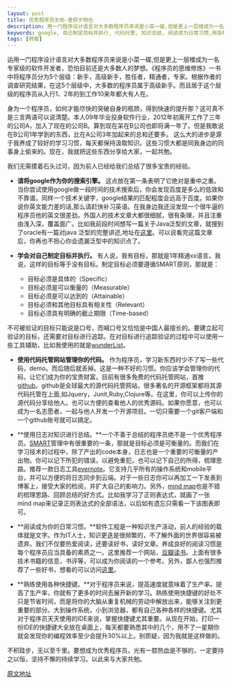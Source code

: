```yaml
---
layout: post
title: 优秀程序员无他-善假于物也
description: 用一门程序设计语言对大多数程序员来说是小菜一碟,但是更上一层楼成为一名专家级的软件开发者，恐怕目前还是大多数人的梦想。《程序员的思维修炼》一书中将程序员分为5个层级：新手，高级新手，胜任者，精通者，专家。根据作者的调查研究结果，在这5个层级中，大多数的程序员属于高级新手。
keywords: google, 自己制定目标并执行, 代码托管, 知识总结, 阅读成为日常习惯,用各种快捷键 
tags: [转载]
---
```


运用一门程序设计语言对大多数程序员来说是小菜一碟,但是更上一层楼成为一名专家级的软件开发者，恐怕目前还是大多数人的梦想。《程序员的思维修炼》一书中将程序员分为5个层级：新手，高级新手，胜任者，精通者，专家。根据作者的调查研究结果，在这5个层级中，大多数的程序员属于高级新手。而且居于这个层级的程序员从入行1、2年的到工作10来年都大有人在。

身为一个程序员，如何才能尽快的突破自身的瓶颈，得到快速的提升那？这可真不是三言两语可以说清楚。本人09年毕业投身软件行业，2012年初离开工作了三年的公司A，加入了现在的公司B。算到现在呆在B公司也即将满一年了。但是我敢说在B公司1年学到的东西，比在A公司3年加起来的总和还要多。 这么大的进步是源于我养成了较好的学习习惯，每天都保持汲取知识。这些习惯大都是同我身边的同事身上偷来的。现在，我就把这些东西分享给大家，一起共勉。

我们无需摸着石头过河，因为前人已经给我们总结了很多宝贵的经验。

- **请将google作为你的搜索引擎。** 这点放在第一条表明了它绝对是重中之重。当你尝试使用google做一段时间的技术搜索后，你会发现百度是多么的低效和不靠谱。同样一个技术关键字，google结果的匹配程度会远高于百度。如果你说你英文能力差的话,那么请赶快补习英语。在我身边我还没发现一个很牛逼的程序员他的英文很差劲。外国人的技术文章大都很细腻，很有条理，并且注重由浅入深，覆盖面广。比如我前段时间想写一篇关于Java泛型的文章，就搜到了oracle有一篇对java 泛型的完整讲述,地址在[这里](https://www.google.com/url?sa=t&rct=j&q=&esrc=s&source=web&cd=1&ved=0CDYQFjAA&url=http%3A%2F%2Fdocs.oracle.com%2Fjavase%2Ftutorial%2Fjava%2Fgenerics%2F&ei=1eVNUamWA6n5iwL2k4GwDA&usg=AFQjCNE_MIRvBiqQZ_SkkhWZE1zbmugQ-g&sig2=-xoQZ568IgYPIftOXFy_MA)。可以说看完这篇文章后，你再也不担心你会遗漏泛型中的知识点了。

- **学会对自己制定目标并执行。** 有人说，我有目标，那就是1年精通xx语言。我说，这样的目标等于没有目标。制定目标必须要遵循SMART原则，那就是：

   - 目标必须是具体的（Specific）
   - 目标必须是可以衡量的（Measurable）
   - 目标必须是可以达到的（Attainable）
   - 目标必须和其他目标具有相关性（Relevant）
   - 目标必须具有明确的截止期限（Time-based）

不可被验证的目标只能说是口号，而喊口号又恰恰是中国人最擅长的。要建立起可验证的目标，还需要对目标进行追踪。在对目标进行追踪验证的过程中可以使用一些工具辅助，比如我使用的就是[wunderList](https://www.wunderlist.com/)。

- **使用代码托管网站管理你的代码。** 作为程序员，学习新东西时少不了写一些代码，demo。而后随后就丢掉。这是一种不好的习惯。你应该学会管理你的代码，让它们成为你的宝贵财富。目前有很多免费的代码托管网站，首推[github](https://github.com/)。github是全球最大的源代码托管网站，很多著名的开源框架都将其源代码托管在上面,如Jquery，Junit,Ruby,Clojure等。在这里，你可以上传你的源代码分享给他人。也可以方便的查看他人的优秀源码。如果你愿意，也可以成为一名志愿者，一起与他人开发一个开源项目。一切只需要一个git客户端和一个github账号就可以搞定。

- **使用日志对知识进行总结。**一个不善于总结的程序员绝不是一个优秀程序员。[SMART](https://wiki.mbalib.com/wiki/SMART%E5%8E%9F%E5%88%99)管理中有很重要的一条，那就是目标必须是可衡量的。而我们在学习技术的过程中，除了产出的code本身，日志也是一个重要的可衡量的产出物。你可以记下所犯的错误，以避免重犯，也可以记下自己的所得，梳理思路。推荐一款日志工具[evernote](https://evernote.com/)。它支持几乎所有的操作系统和mobile平台，并可以方便的将日志同步到云端。对于一些日志你可以再加工一下发表到博客上，接受大家的检阅，并扩大自己的影响力。另外，[mind map](https://en.wikipedia.org/wiki/Mind_map)也是不错的梳理思路、回顾总结的好方式。比如我学习了正则表达式，就画了一张mind map来记录正则表达式的全部语法，以后如有遗忘只需看一下该图表即可。

- **阅读成为你的日常习惯。**软件工程是一种知识生产活动，前人的经验的载体就是文字。作为IT人士，知识更迭是很频繁的，不了解外面的世界很容易被遗弃。我们不仅要热爱阅读，还要读好书，读好文章。养成良好的阅读习惯是每个程序员应当具备的素质之一。这里推荐一个网站，[豆瓣读书](https://www.douban.com/)。上面有很多技术书籍的信息，书评等，可以成为你阅读的一个参考。另外，鄙人也强烈推荐了一些好书，想看的可以访问[这里](https://huangbowen.net/blog/2013/02/18/thoughtworks-reading-book/)。

- **熟练使用各种快捷键。**对于程序员来说，提高速度就意味着了生产率。提高了生产率，你就有了更多的时间去展开新的学习。熟练使用快捷键的好处不只是节省时间，而是将你的大脑从重复机械的劳动中解放出来，能够关注到更重要的部分。大到操作系统，小到浏览器，都有自己各种各样的快捷键。尤其对于程序员天天使用的IDE来说，掌握快捷键尤其重要。从现在开始，打印一份IDE的快捷键大全放在桌面上，每天都要熟悉其中的几个，用不了一星期你就会发现你的编程效率至少会提升30%以上。别质疑，因为我就是这样做的。

不积跬步，无以至千里。要想成为优秀程序员，光有一腔热血是不够的，一定要持之以恒，坚持不懈的持续学习。以此来与大家共勉。

[原文地址](https://huangbowen.net/blog/2013/03/24/senior-programer-good-habits/) 
